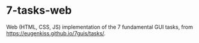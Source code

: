 # 7-tasks-web
Web (HTML, CSS, JS) implementation of the 7 fundamental GUI tasks, from https://eugenkiss.github.io/7guis/tasks/.
